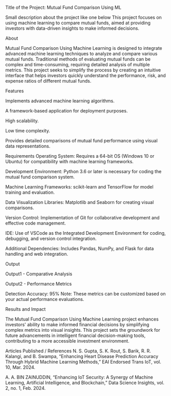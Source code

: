 Title of the Project: Mutual Fund Comparison Using ML

Small description about the project like one below This project focuses on using machine learning to compare mutual funds, aimed at providing investors with data-driven insights to make informed decisions.

About

Mutual Fund Comparison Using Machine Learning is designed to integrate advanced machine learning techniques to analyze and compare various mutual funds. Traditional methods of evaluating mutual funds can be complex and time-consuming, requiring detailed analysis of multiple metrics. This project seeks to simplify the process by creating an intuitive interface that helps investors quickly understand the performance, risk, and expense ratios of different mutual funds.

Features

Implements advanced machine learning algorithms.

A framework-based application for deployment purposes.

High scalability.

Low time complexity.

Provides detailed comparisons of mutual fund performance using visual data representations.

Requirements
Operating System: Requires a 64-bit OS (Windows 10 or Ubuntu) for compatibility with machine learning frameworks.

Development Environment: Python 3.6 or later is necessary for coding the mutual fund comparison system.

Machine Learning Frameworks: scikit-learn and TensorFlow for model training and evaluation.

Data Visualization Libraries: Matplotlib and Seaborn for creating visual comparisons.

Version Control: Implementation of Git for collaborative development and effective code management.

IDE: Use of VSCode as the Integrated Development Environment for coding, debugging, and version control integration.

Additional Dependencies: Includes Pandas, NumPy, and Flask for data handling and web integration.


Output

Output1 - Comparative Analysis

Output2 - Performance Metrics

Detection Accuracy: 95% Note: These metrics can be customized based on your actual performance evaluations.

Results and Impact
<!--Give the results and impact as shown below--> The Mutual Fund Comparison Using Machine Learning project enhances investors' ability to make informed financial decisions by simplifying complex metrics into visual insights. This project sets the groundwork for future advancements in intelligent financial decision-making tools, contributing to a more accessible investment environment.

Articles Published / References
N. S. Gupta, S. K. Rout, S. Barik, R. R. Kalangi, and B. Swampa, “Enhancing Heart Disease Prediction Accuracy Through Hybrid Machine Learning Methods,” EAI Endorsed Trans IoT, vol. 10, Mar. 2024.

A. A. BIN ZAINUDDIN, “Enhancing IoT Security: A Synergy of Machine Learning, Artificial Intelligence, and Blockchain,” Data Science Insights, vol. 2, no. 1, Feb. 2024.
